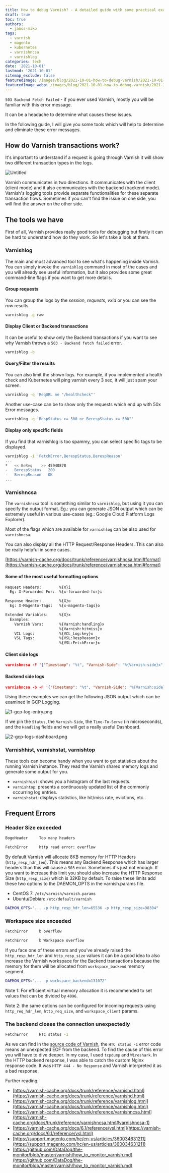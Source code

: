 ```yaml
---
title: How to debug Varnish? - A detailed guide with some practical examples
draft: true
toc: true
authors:
  - janos-miko
tags:
  - varnish
  - magento
  - kubernetes
  - varnishncsa
  - varnishlog
categories: tech
date: '2021-10-01'
lastmod: '2021-10-01'
sitemap_exclude: false
featuredImage: /images/blog/2021-10-01-how-to-debug-varnish/2021-10-01-how-to-debug-varnish.jpeg
featuredImage_webp: /images/blog/2021-10-01-how-to-debug-varnish/2021-10-01-how-to-debug-varnish.webp
---
```


`503 Backend Fetch Failed` - if you ever used Varnish, mostly you will be familiar with this error message. 

It can be a headache to determine what causes these issues. 

In the following guide, I will give you some tools which will help to determine and eliminate these error messages.

<!--more-->

## How do Varnish transactions work?

It's important to understand if a request is going through Varnish it will show two different transaction types in the logs.

![Untitled](2021%2009%2030%20-%20Running%20Varnish%20inside%20a%20Docker%20Conta%20b21e63da28034e83a630e71904c1c1d3/Untitled.png)

Varnish communicates in two directions. It communicates with the client (client mode) and it also communicates with the backend (backend mode). Varnish's logging tools provide separate functionalities for these separate transaction flows. Sometimes if you can't find the issue on one side, you will find the answer on the other side.

## The tools we have

First of all, Varnish provides really good tools for debugging but firstly it can be hard to understand how do they work. So let's take a look at them.

### Varnishlog

The main and most advanced tool to see what's happening inside Varnish. You can simply invoke the `varnishlog` command in most of the cases and you will already see useful information, but it also provides some great command-line flags if you want to get more details.

#### Group requests

You can group the logs by the *session*, *requests*, *vxid* or you can see the *raw* results.

```bash
varnishlog -g raw
```

#### Display Client or Backend transactions

It can be useful to show only the Backend transactions if you want to see why Varnish throws a `503 - Backend fetch failed` error.

```bash
varnishlog -b
```

#### Query/Filter the results

You can also limit the shown logs. For example, if you implemented a health check and Kubernetes will ping varnish every 3 sec, it will just spam your screen.

```bash
varnishlog -q 'ReqURL ne "/healthcheck"'
```

Another use-case can be to show only the requests which end up with 50x Error messages.

```bash
varnishlog -q 'RespStatus >= 500 or BerespStatus >= 500"'
```

#### Display only specific fields

If you find that varnishlog is too spammy, you can select specific tags to be displayed.

```bash
varnishlog -i 'FetchError,BerespStatus,BerespReason'
...
*   << BeReq    >> 45940878
-   BerespStatus   200
-   BerespReason   OK
...
```

### Varnishncsa

The `varnishncsa` tool is something similar to `varnishlog`, but using it you can specify the output format. Eg.: you can generate JSON output which can be extremely useful in various use-cases (eg.: Google Cloud Platform Logs Explorer).

Most of the flags which are available for `varnishlog` can be also used for `varnishncsa`.

You can also display all the HTTP Request/Response Headers. This can also be really helpful in some cases.

[https://varnish-cache.org/docs/trunk/reference/varnishncsa.html#format](https://varnish-cache.org/docs/trunk/reference/varnishncsa.html#format)

#### Some of the most useful formatting options

```bash
Request Headers:        %{X}i
  Eg: X-Forwarded For:  %{x-forwarded-for}i

Response Header:        %{X}o
  Eg: X-Magento-Tags:   %{x-magento-tags}o

Extended Variables:     %{X}x
  Examples:
    Varnish Vars:       %{Varnish:handling}x
                        %{Varnish:hitmiss}x
    VCL Logs:           %{VCL_Log:key}x
    VSL Tags:           %{VSL:RespReason}x
                        %{VSL:FetchError}x
```

#### Client side logs

```json
varnishncsa -F '{"Timestamp": "%t", "Varnish-Side": "%{Varnish:side}x", "Age": %{age}o, "Handling": "%{Varnish:handling}x", "Request": "%r", "Status": "%s", "Response-Reason": "%{VSL:RespReason}x", "Fetch-Error": "%{VSL:FetchError}x", "X-Forwarded-For": "%{x-forwarded-for}i", "Remote-User": "%u", "Bytes": "%b", "Time-To-Serve": %D, "User-Agent": "%{User-agent}i", "Referer": "%{Referer}i", "X-Varnish": "%{x-varnish}o", "X-Magento-Tags": "%{x-magento-tags}o"}}'
```

#### Backend side logs

```json
varnishncsa -b -F '{"Timestamp": "%t", "Varnish-Side": "%{Varnish:side}x", "Handling": "%{Varnish:handling}x", "Request": "%r", "Status": "%s", "Response-Reason": "%{VSL:RespReason}x", "Fetch-Error": "%{VSL:FetchError}x", "Bytes": "%b", "Time-To-Serve": %D}'
```

Using these examples we can get the following JSON output which can be examined in GCP Logging.

![1-gcp-log-entry.png](/images/blog/2021-10-01-how-to-debug-varnish/1-gcp-log-entry.png)

If we pin the `Status`, the `Varnish-Side`, the `Time-To-Serve` (in microseconds), and the `Handling` fields and we will get a really useful Dashboard.

![2-gcp-logs-dashboard.png](/images/blog/2021-10-01-how-to-debug-varnish/2-gcp-logs-dashboard.png)

### Varnishhist, varnishstat, varnishtop

These tools can become handy when you want to get statistics about the running Varnish instance. They read the Varnish shared memory logs and generate some output for you.

- `varnishhist`: shows you a histogram of the last requests.
- `varnishtop`: presents a continuously updated list of the commonly occurring log entries.
- `varnishstat`: displays statistics, like hit/miss rate, evictions, etc..

## Frequent Errors

### Header Size exceeded

```bash
BogoHeader     Too many headers
```
```bash
FetchError     http read error: overflow
```

By default Varnish will allocate 8KB memory for HTTP Headers (`http_resp_hdr_len`). This means any Backend Response which has larger headers than this will cause a `503` error. Sometimes it's just not enough. If you want to increase this limit you should also increase the HTTP Response Size (`http_resp_size`) which is 32KB by default. To raise these limits add these two options to the DAEMON_OPTS in the varnish.params file.

- CentOS 7: `/etc/varnish/varnish.params`
- Ubuntu/Debian: `/etc/default/varnish`

```bash
DAEMON_OPTS="... -p http_resp_hdr_len=65536 -p http_resp_size=98304"
```

### Workspace size exceeded

```bash
FetchError     b overflow
```
```bash
FetchError     b Workspace overflow
```

If you face one of these errors and you've already raised the `http_resp_hdr_len` and `http_resp_size` values it can be a good idea to also increase the Varnish workspace for the Backend transactions because the memory for them will be allocated from `workspace_backend` memory segment.

```bash
DAEMON_OPTS="... -p workspace_backend=131072"
```

Note 1: For efficient virtual memory allocation it is recommended to set values that can be divided by `4096`.

Note 2: the same options can be configured for incoming requests using `http_req_hdr_len`, `http_req_size`, and `workspace_client` params.

### The backend closes the connection unexpectedly

```bash
FetchError     HTC status -1
```

As we can find in the [source code of Varnish](https://github.com/varnishcache/varnish-cache/blob/508ae8bc149d3ad338d227a04ddc030e2045105b/include/tbl/htc.h#L41), the `HTC status -1` error code means an unexpected EOF from the backend. To find the cause of this error you will have to dive deeper. In my case, I used `tcpdump` and `Wireshark`. In the HTTP backend response, I was able to catch the custom Nginx response code. It was `HTTP 444 - No Response` and Varnish interpreted it as a bad response.


Further reading:
- [https://varnish-cache.org/docs/trunk/reference/varnishd.html](https://varnish-cache.org/docs/trunk/reference/varnishd.html)
- [https://varnish-cache.org/docs/trunk/reference/varnishlog.html](https://varnish-cache.org/docs/trunk/reference/varnishlog.html)
- [https://varnish-cache.org/docs/trunk/reference/varnishncsa.html](https://varnish-cache.org/docs/trunk/reference/varnishncsa.html#varnishncsa-1)
- [https://varnish-cache.org/docs/6.1/reference/vsl.html](https://varnish-cache.org/docs/6.1/reference/vsl.html)
- [https://support.magento.com/hc/en-us/articles/360034631211](https://support.magento.com/hc/en-us/articles/360034631211)
- [https://github.com/DataDog/the-monitor/blob/master/varnish/how_to_monitor_varnish.md](https://github.com/DataDog/the-monitor/blob/master/varnish/how_to_monitor_varnish.md)
